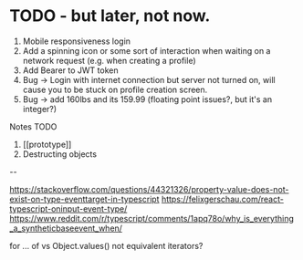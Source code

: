 # TODO - but later, not now.

1. Mobile responsiveness login
1. Add a spinning icon or some sort of interaction when waiting on a network request (e.g. when creating a profile)
2. Add Bearer to JWT token
3. Bug -> Login with internet connection but server not turned on, will cause you to be stuck on profile creation screen.
4. Bug -> add 160lbs and its 159.99 (floating point issues?, but it's an integer?)



Notes TODO
1. [[prototype]]
2. Destructing objects

--

https://stackoverflow.com/questions/44321326/property-value-does-not-exist-on-type-eventtarget-in-typescript
https://felixgerschau.com/react-typescript-oninput-event-type/
https://www.reddit.com/r/typescript/comments/1apq78o/why_is_everything_a_syntheticbaseevent_when/

for ... of vs Object.values() not equivalent iterators?